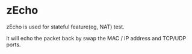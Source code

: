 # zEcho

zEcho is used for stateful feature(eg, NAT) test.

it will echo the packet back by swap the MAC / IP address and TCP/UDP ports.

